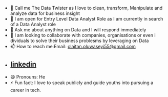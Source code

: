 - 👋 Call me The Data Twister as I love to clean, transform, Manipulate and analyze data for business insight
- 👀 I am open for Entry Level Data Analyst Role as I am currently in search of a Data Analyst role
- 🌱 Ask me about anything on Data and I will respond immediately 
- 💞️ I am looking to collaborate with companies, organisations or even i dividuals to solve their business problesms by leveraging on Data
- 📫 How to reach me:Email: olaitan.oluwaseyi55@gmail.com
- ## [linkedin](www.linkedin.com/in/olaitan-oluwaseyi-b4460a28a)
- 😄 Pronouns: He
- ⚡ Fun fact: I love to speak publicly and guide youths into pursuing a career in tech.

<!---
OLAITANTHEANALYST/OLAITANTHEANALYST is a ✨ special ✨ repository because its `README.md` (this file) appears on your GitHub profile.
You can click the Preview link to take a look at your changes.
--->
